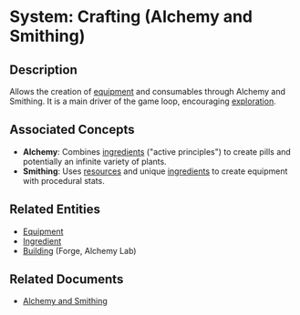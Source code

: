 # System: Crafting (Alchemy and Smithing)

## Description
Allows the creation of [equipment](../Crafting/Entities/Equipment.md) and consumables through Alchemy and Smithing. It is a main driver of the game loop, encouraging [exploration](./Exploration.md).

## Associated Concepts
- **Alchemy**: Combines [ingredients](../Entities/Ingredient.md) ("active principles") to create pills and potentially an infinite variety of plants.
- **Smithing**: Uses [resources](../Entities/Resource.md) and unique [ingredients](../Entities/Ingredient.md) to create equipment with procedural stats.

## Related Entities
- [Equipment](../Crafting/Entities/Equipment.md)
- [Ingredient](../Entities/Ingredient.md)
- [Building](../Village/Entities/Building.md) (Forge, Alchemy Lab)

## Related Documents
- [Alchemy and Smithing](../../GameDesign/Crafting/AlchemyAndSmithing.md)